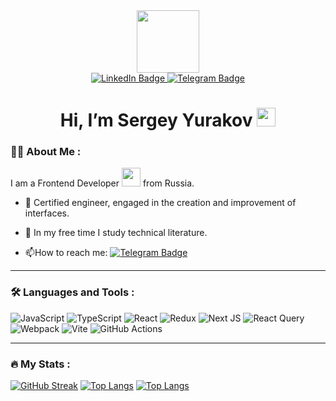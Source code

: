 <div id="header" align="center">
  <img src="https://media.giphy.com/media/1sgetPM00wWqJpVUTl/giphy.gif" width="100"/>

  <div id="badges">
    <a href="https://www.linkedin.com/in/sergey-yurakov/">
      <img src="https://img.shields.io/badge/LinkedIn-blue?style=for-the-badge&logo=linkedin&logoColor=white" alt="LinkedIn Badge"/>
    </a>
    <a href="https://t.me/stells54">
      <img src="https://img.shields.io/badge/Telegram-blue?style=for-the-badge&logo=telegram&logoColor=white" alt="Telegram Badge"/>
    </a>
  </div>

  <img src="https://komarev.com/ghpvc/?username=sergeyyurakov&style=flat-square&color=blue" alt=""/>

  <h1>
    Hi, I’m Sergey Yurakov
    <img src="https://media.giphy.com/media/gM5qFksULw54NMWyry/giphy.gif" width="30px"/>
  </h1>
</div>

### :man_technologist: About Me :
I am a Frontend Developer <img src="https://media.giphy.com/media/WUlplcMpOCEmTGBtBW/giphy.gif" width="30"> from Russia.

- :telescope: Certified engineer, engaged in the creation and improvement of interfaces.

- :seedling: In my free time I study technical literature.

- :mailbox:How to reach me: [![Telegram Badge](https://img.shields.io/badge/-SergeyYurakov-blue?style=flat&logo=Telegram&logoColor=white)](https://t.me/stells54)


---

### :hammer_and_wrench: Languages and Tools :
![JavaScript](https://img.shields.io/badge/JavaScript-F7DF1E?style=for-the-badge&logo=javascript&logoColor=black)
![TypeScript](https://img.shields.io/badge/TypeSctipt-316192?style=for-the-badge&logo=typescript&logoColor=white)
![React](https://img.shields.io/badge/react-%2320232a.svg?style=for-the-badge&logo=react&logoColor=%2361DAFB)
![Redux](https://img.shields.io/badge/redux-%23593d88.svg?style=for-the-badge&logo=redux&logoColor=white)
![Next JS](https://img.shields.io/badge/Next-black?style=for-the-badge&logo=next.js&logoColor=white)
![React Query](https://img.shields.io/badge/react_query-grey?style=for-the-badge&logo=react-query&logoColor=red)
![Webpack](https://img.shields.io/badge/webpack-%238DD6F9.svg?style=for-the-badge&logo=webpack&logoColor=black)
![Vite](https://img.shields.io/badge/vite-%23646CFF.svg?style=for-the-badge&logo=vite&logoColor=white)
![GitHub Actions](https://img.shields.io/badge/github%20actions-%232671E5.svg?style=for-the-badge&logo=githubactions&logoColor=white)

---


### :fire: My Stats :
[![GitHub Streak](https://streak-stats.demolab.com/?user=Sergey-Yurakov&theme=dark&hide_border=true)](https://git.io/streak-stats)
[![Top Langs](https://github-readme-stats.vercel.app/api/top-langs/?username=Sergey-Yurakov&layout=compact)](https://github.com/anuraghazra/github-readme-stats)
[![Top Langs](https://github-readme-stats.vercel.app/api/top-langs/?username=your-github-Sergey_yurakov&layout=compact&theme=vision-friendly-dark)](https://github.com/anuraghazra/github-readme-stats)

<!--
**Sergey-Yurakov/Sergey-Yurakov** is a ✨ _special_ ✨ repository because its `README.md` (this file) appears on your GitHub profile.

Here are some ideas to get you started:

- 🔭 I’m currently working on ...
- 🌱 I’m currently learning ...
- 👯 I’m looking to collaborate on ...
- 🤔 I’m looking for help with ...
- 💬 Ask me about ...
- 📫 How to reach me: ...
- 😄 Pronouns: ...
- ⚡ Fun fact: ...
-->
